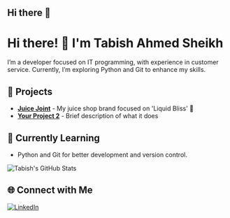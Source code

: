 ## Hi there 👋

# Hi there! 👋 I'm Tabish Ahmed Sheikh

I’m a developer focused on IT programming, with experience in customer service. Currently, I’m exploring Python and Git to enhance my skills.

## 🌟 Projects
- **[Juice Joint](https://github.com/yourusername/JuiceJoint)** - My juice shop brand focused on 'Liquid Bliss' 🍹
- **[Your Project 2](https://github.com/yourusername/project2)** - Brief description of what it does

## 🚀 Currently Learning
- Python and Git for better development and version control.

![Tabish's GitHub Stats](https://github-readme-stats.vercel.app/api?username=yourusername&show_icons=true&theme=radical)

## 🌐 Connect with Me
[![LinkedIn](https://img.shields.io/badge/LinkedIn-blue)](https://linkedin.com/in/yourusername)

